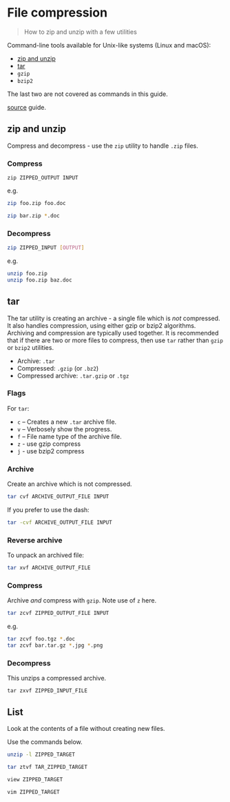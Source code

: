 # File compression
> How to zip and unzip with a few utilities

Command-line tools available for Unix-like systems (Linux and macOS):

- [zip and unzip](#zip-and-unzip)
- [tar](#tar)
- `gzip`
- `bzip2`

The last two are not covered as commands in this guide.

[source](https://www.cyberciti.biz/howto/question/general/compress-file-unix-linux-cheat-sheet.php) guide.


## zip and unzip

Compress and decompress - use the `zip` utility to handle `.zip` files.

### Compress

```
zip ZIPPED_OUTPUT INPUT
```

e.g.

```sh
zip foo.zip foo.doc

zip bar.zip *.doc
```

### Decompress

```sh
zip ZIPPED_INPUT [OUTPUT]
```

e.g.

```sh
unzip foo.zip
unzip foo.zip baz.doc
```

## tar

The tar utility is creating an archive - a single file which is _not_ compressed. It also handles compression, using either gzip or bzip2 algorithms. Archiving and compression are typically used together. It is recommended that if there are two or more files to compress, then use `tar` rather than `gzip` or `bzip2` utilities. 

- Archive: `.tar`
- Compressed: `.gzip` (or `.bz2`)
- Compressed archive: `.tar.gzip` or `.tgz`

### Flags

For `tar`:

- `c` – Creates a new `.tar` archive file.
- `v` – Verbosely show the  progress.
- `f` – File name type of the archive file.
- `z` - use gzip compress
- `j` - use bzip2 compress


### Archive

Create an archive which is not compressed.

```sh
tar cvf ARCHIVE_OUTPUT_FILE INPUT
```

If you prefer to use the dash:

```sh
tar -cvf ARCHIVE_OUTPUT_FILE INPUT
```

### Reverse archive

To unpack an archived file:

```sh
tar xvf ARCHIVE_OUTPUT_FILE
```

### Compress

Archive _and_ compress with `gzip`. Note use of `z` here.

```sh
tar zcvf ZIPPED_OUTPUT_FILE INPUT
```

e.g.

```sh
tar zcvf foo.tgz *.doc
tar zcvf bar.tar.gz *.jpg *.png
```

### Decompress

This unzips a compressed archive.

```
tar zxvf ZIPPED_INPUT_FILE
```

## List

Look at the contents of a file without creating new files.

Use the commands below. 


```sh
unzip -l ZIPPED_TARGET
```

```sh
tar ztvf TAR_ZIPPED_TARGET
```

```sh
view ZIPPED_TARGET

vim ZIPPED_TARGET
```
